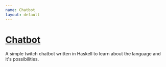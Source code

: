 ```yaml
---
name: Chatbot
layout: default
---
```

# [Chatbot](https://www.github.com/cafce25/cafce25bot)

A simple twitch chatbot written in
Haskell to learn about the language and it's possibilities.
